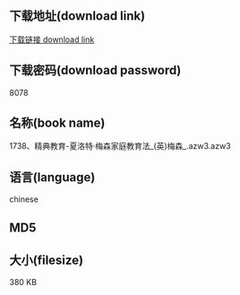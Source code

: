 ## 下载地址(download link)
[下载链接 download link](https://tutu365.netlify.app/?s=1738%E3%80%81%E7%B2%BE%E5%85%B8%E6%95%99%E8%82%B2-%E5%A4%8F%E6%B4%9B%E7%89%B9%C2%B7%E6%A2%85%E6%A3%AE%E5%AE%B6%E5%BA%AD%E6%95%99%E8%82%B2%E6%B3%95_%28%E8%8B%B1%29%E6%A2%85%E6%A3%AE_.azw3)

## 下载密码(download password)
8078

## 名称(book name)
1738、精典教育-夏洛特·梅森家庭教育法_(英)梅森_.azw3.azw3

## 语言(language)
chinese

## MD5


## 大小(filesize)
380 KB
